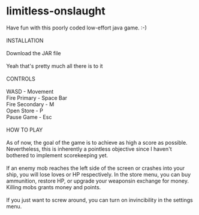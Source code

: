 # limitless-onslaught
Have fun with this poorly coded low-effort java game. :-) <br />
<br />
INSTALLATION<br />
<br />
Download the JAR file <br />
<br />
Yeah that's pretty much all there is to it <br />
<br />
CONTROLS <br />
<br />
WASD - Movement <br />
Fire Primary - Space Bar <br />
Fire Secondary - M <br />
Open Store - P <br />
Pause Game - Esc <br />
<br />
HOW TO PLAY<br />
<br />
As of now, the goal of the game is to achieve as high a score as possible. Nevertheless, this is inherently a pointless objective since I haven't bothered to implement scorekeeping yet. <br />
<br />
If an enemy mob reaches the left side of the screen or crashes into your ship, you will lose loves or HP respectively. In the store menu, you can buy ammunition, restore HP, or upgrade your weaponsin exchange for money. Killing mobs grants money and points. <br />
<br />
If you just want to screw around, you can turn on invincibility in the settings menu. <br />
